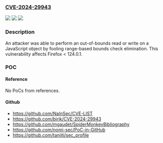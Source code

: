 ### [CVE-2024-29943](https://cve.mitre.org/cgi-bin/cvename.cgi?name=CVE-2024-29943)
![](https://img.shields.io/static/v1?label=Product&message=Firefox&color=blue)
![](https://img.shields.io/static/v1?label=Version&message=unspecified%3C%20124.0.1%20&color=brighgreen)
![](https://img.shields.io/static/v1?label=Vulnerability&message=Out-of-bounds%20access%20via%20Range%20Analysis%20bypass&color=brighgreen)

### Description

An attacker was able to perform an out-of-bounds read or write on a JavaScript object by fooling range-based bounds check elimination. This vulnerability affects Firefox < 124.0.1.

### POC

#### Reference
No PoCs from references.

#### Github
- https://github.com/NaInSec/CVE-LIST
- https://github.com/bjrjk/CVE-2024-29943
- https://github.com/mgaudet/SpiderMonkeyBibliography
- https://github.com/nomi-sec/PoC-in-GitHub
- https://github.com/tanjiti/sec_profile

